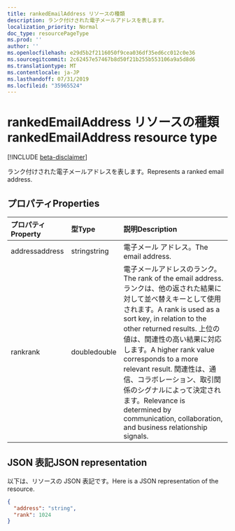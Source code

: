 ```yaml
---
title: rankedEmailAddress リソースの種類
description: ランク付けされた電子メールアドレスを表します。
localization_priority: Normal
doc_type: resourcePageType
ms.prod: ''
author: ''
ms.openlocfilehash: e29d5b2f2116050f9cea036df35ed6cc012c0e36
ms.sourcegitcommit: 2c62457e57467b8d50f21b255b553106a9a5d8d6
ms.translationtype: MT
ms.contentlocale: ja-JP
ms.lasthandoff: 07/31/2019
ms.locfileid: "35965524"
---
```

# <a name="rankedemailaddress-resource-type"></a><span data-ttu-id="7796e-103">rankedEmailAddress リソースの種類</span><span class="sxs-lookup"><span data-stu-id="7796e-103">rankedEmailAddress resource type</span></span>

[!INCLUDE [beta-disclaimer](../../includes/beta-disclaimer.md)]

<span data-ttu-id="7796e-104">ランク付けされた電子メールアドレスを表します。</span><span class="sxs-lookup"><span data-stu-id="7796e-104">Represents a ranked email address.</span></span>


## <a name="properties"></a><span data-ttu-id="7796e-105">プロパティ</span><span class="sxs-lookup"><span data-stu-id="7796e-105">Properties</span></span>
| <span data-ttu-id="7796e-106">プロパティ</span><span class="sxs-lookup"><span data-stu-id="7796e-106">Property</span></span>     | <span data-ttu-id="7796e-107">型</span><span class="sxs-lookup"><span data-stu-id="7796e-107">Type</span></span>   |<span data-ttu-id="7796e-108">説明</span><span class="sxs-lookup"><span data-stu-id="7796e-108">Description</span></span>|
|:---------------|:--------|:----------|
|<span data-ttu-id="7796e-109">address</span><span class="sxs-lookup"><span data-stu-id="7796e-109">address</span></span>|<span data-ttu-id="7796e-110">string</span><span class="sxs-lookup"><span data-stu-id="7796e-110">string</span></span>|<span data-ttu-id="7796e-111">電子メール アドレス。</span><span class="sxs-lookup"><span data-stu-id="7796e-111">The email address.</span></span>|
|<span data-ttu-id="7796e-112">rank</span><span class="sxs-lookup"><span data-stu-id="7796e-112">rank</span></span>|<span data-ttu-id="7796e-113">double</span><span class="sxs-lookup"><span data-stu-id="7796e-113">double</span></span>|<span data-ttu-id="7796e-114">電子メールアドレスのランク。</span><span class="sxs-lookup"><span data-stu-id="7796e-114">The rank of the email address.</span></span> <span data-ttu-id="7796e-115">ランクは、他の返された結果に対して並べ替えキーとして使用されます。</span><span class="sxs-lookup"><span data-stu-id="7796e-115">A rank is used as a sort key, in relation to the other returned results.</span></span> <span data-ttu-id="7796e-116">上位の値は、関連性の高い結果に対応します。</span><span class="sxs-lookup"><span data-stu-id="7796e-116">A higher rank value corresponds to a more relevant result.</span></span> <span data-ttu-id="7796e-117">関連性は、通信、コラボレーション、取引関係のシグナルによって決定されます。</span><span class="sxs-lookup"><span data-stu-id="7796e-117">Relevance is determined by communication, collaboration, and business relationship signals.</span></span>|

## <a name="json-representation"></a><span data-ttu-id="7796e-118">JSON 表記</span><span class="sxs-lookup"><span data-stu-id="7796e-118">JSON representation</span></span>

<span data-ttu-id="7796e-119">以下は、リソースの JSON 表記です。</span><span class="sxs-lookup"><span data-stu-id="7796e-119">Here is a JSON representation of the resource.</span></span>

<!-- {
  "blockType": "resource",
  "optionalProperties": [

  ],
  "@odata.type": "microsoft.graph.rankedEmailAddress"
}-->

```json
{
  "address": "string",
  "rank": 1024
}
```

<!-- uuid: 8fcb5dbc-d5aa-4681-8e31-b001d5168d79
2015-10-25 14:57:30 UTC -->
<!--
{
  "type": "#page.annotation",
  "description": "rankedEmailAddress resource",
  "keywords": "",
  "section": "documentation",
  "tocPath": "",
  "suppressions": []
}
-->
